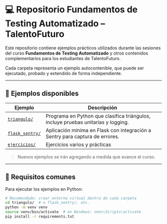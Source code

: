 
# 💻 Repositorio Fundamentos de Testing Automatizado – TalentoFuturo

Este repositorio contiene ejemplos prácticos utilizados durante las sesiones del curso **Fundamentos de Testing Automatizado** y otros contenidos complementarios para los estudiantes de TalentoFuturo.

Cada carpeta representa un ejemplo autocontenible, que puede ser ejecutado, probado y extendido de forma independiente.

---

## 📁 Ejemplos disponibles

| Ejemplo                            | Descripción                                                                 |
|-----------------------------------|-----------------------------------------------------------------------------|
| [`triangulo/`](./triangulo/)      | Programa en Python que clasifica triángulos, incluye pruebas unitarias y logging. |
| [`flask_sentry/`](./flask_sentry/) | Aplicación mínima en Flask con integración a Sentry para captura de errores.     |
| [`ejercicios/`](./ejercicios/) | Ejercicios varios y prácticas     |


> Nuevos ejemplos se irán agregando a medida que avance el curso.

---

## 🧰 Requisitos comunes

Para ejecutar los ejemplos en Python:

```bash
# Recomendado: crear entorno virtual dentro de cada carpeta
cd triangulo/  # o flask_sentry/, etc.
python -m venv venv
source venv/bin/activate  # en Windows: venv\Scripts\activate
pip install -r requirements.txt
